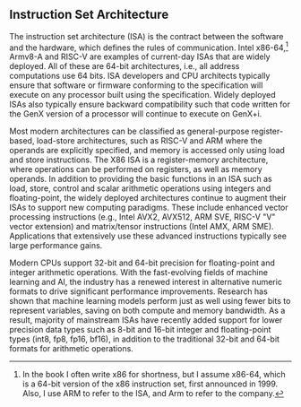 ## Instruction Set Architecture

The instruction set architecture (ISA) is the contract between the software and the hardware, which defines the rules of communication. Intel x86-64,[^1] Armv8-A and RISC-V are examples of current-day ISAs that are widely deployed. All of these are 64-bit architectures, i.e., all address computations use 64 bits. ISA developers and CPU architects typically ensure that software or firmware conforming to the specification will execute on any processor built using the specification. Widely deployed ISAs also typically ensure backward compatibility such that code written for the GenX version of a processor will continue to execute on GenX+i.

Most modern architectures can be classified as general-purpose register-based, load-store architectures, such as RISC-V and ARM where the operands are explicitly specified, and memory is accessed only using load and store instructions. The X86 ISA is a register-memory architecture, where operations can be performed on registers, as well as memory operands. In addition to providing the basic functions in an ISA such as load, store, control and scalar arithmetic operations using integers and floating-point, the widely deployed architectures continue to augment their ISAs to support new computing paradigms. These include enhanced vector processing instructions (e.g., Intel AVX2, AVX512, ARM SVE, RISC-V "V" vector extension) and matrix/tensor instructions (Intel AMX, ARM SME). Applications that extensively use these advanced instructions typically see large performance gains.

Modern CPUs support 32-bit and 64-bit precision for floating-point and integer arithmetic operations. With the fast-evolving fields of machine learning and AI, the industry has a renewed interest in alternative numeric formats to drive significant performance improvements. Research has shown that machine learning models perform just as well using fewer bits to represent variables, saving on both compute and memory bandwidth. As a result, majority of mainstream ISAs have recently added support for lower precision data types such as 8-bit and 16-bit integer and floating-point types (int8, fp8, fp16, bf16), in addition to the traditional 32-bit and 64-bit formats for arithmetic operations.

[^1]: In the book I often write x86 for shortness, but I assume x86-64, which is a 64-bit version of the x86 instruction set, first announced in 1999. Also, I use ARM to refer to the ISA, and Arm to refer to the company.

